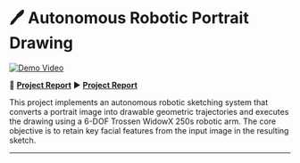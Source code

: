 # 🖊️ Autonomous Robotic Portrait Drawing

[![Demo Video](https://img.shields.io/badge/Demo-Video-blue?logo=youtube)](https://drive.google.com/file/d/1e6U87n8A0XtX_KwBAd48AQj_2qKZGPFu/view?usp=sharing)

📄 **[Project Report](./Report.pdf)**
▶ **[Project Report]([./Report.pdf](https://img.shields.io/badge/Demo-Video-blue?logo=youtube)](https://drive.google.com/file/d/1e6U87n8A0XtX_KwBAd48AQj_2qKZGPFu/view?usp=sharing))**

This project implements an autonomous robotic sketching system that converts a portrait image into drawable geometric trajectories and executes the drawing using a 6-DOF Trossen WidowX 250s robotic arm. The core objective is to retain key facial features from the input image in the resulting sketch.

---

